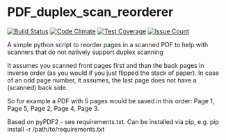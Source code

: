 
# PDF_duplex_scan_reorderer

[![Build Status](https://travis-ci.org/Tomok/PDF_duplex_scan_reorderer.svg?branch=master)](https://travis-ci.org/Tomok/PDF_duplex_scan_reorderer)
[![Code Climate](https://codeclimate.com/github/Tomok/PDF_duplex_scan_reorderer/badges/gpa.svg)](https://codeclimate.com/github/Tomok/PDF_duplex_scan_reorderer)
[![Test Coverage](https://codeclimate.com/github/Tomok/PDF_duplex_scan_reorderer/badges/coverage.svg)](https://codeclimate.com/github/Tomok/PDF_duplex_scan_reorderer/coverage)
[![Issue Count](https://codeclimate.com/github/Tomok/PDF_duplex_scan_reorderer/badges/issue_count.svg)](https://codeclimate.com/github/Tomok/PDF_duplex_scan_reorderer)

A simple python script to reorder pages in a scanned PDF to help with scanners
that do not natively support duplex scanning


It assumes you scanned front pages first and than the back pages in inverse order 
(as you would if you just flipped the stack of paper).
In case of an odd page number, it assumes, the last page does not have a (scanned) back side.

So for example a PDF with 5 pages would be saved in this order: 
Page 1, Page 5, Page 2, Page 4, Page 3.

Based on pyPDF2 - see requirements.txt.
Can be installed via pip, e.g. pip install -r /path/to/requirements.txt
